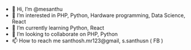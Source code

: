 - 👋 Hi, I’m @mesanthu
- 👀 I’m interested in PHP, Python, Hardware programming, Data Science, React
- 🌱 I’m currently learning Python, React
- 💞️ I’m looking to collaborate on PHP, Python
- 📫 How to reach me santhosh.mr123@gmail, s.santhusn ( FB ) 

<!---
mesanthu/mesanthu is a ✨ special ✨ repository because its `README.md` (this file) appears on your GitHub profile.
You can click the Preview link to take a look at your changes.
--->
